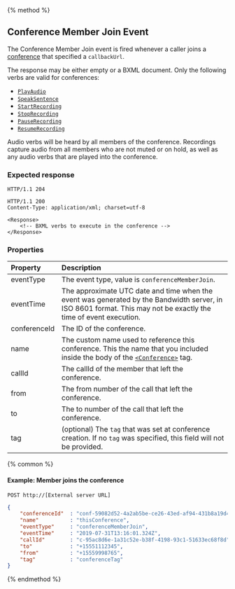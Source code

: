 {% method %}
## Conference Member Join Event
The Conference Member Join event is fired whenever a caller joins a [conference](../verbs/conference.md) that specified a `callbackUrl`.

The response may be either empty or a BXML document. Only the following verbs are valid for conferences:
* [`PlayAudio`](../verbs/playAudio.md)
* [`SpeakSentence`](../verbs/speakSentence.md)
* [`StartRecording`](../verbs/startRecording.md)
* [`StopRecording`](../verbs/stopRecording.md)
* [`PauseRecording`](../verbs/pauseRecording.md)
* [`ResumeRecording`](../verbs/resumeRecording.md)

Audio verbs will be heard by all members of the conference. Recordings capture audio from all members
who are not muted or on hold, as well as any audio verbs that are played into the conference.

### Expected response

```http
HTTP/1.1 204
```

```http
HTTP/1.1 200
Content-Type: application/xml; charset=utf-8

<Response>
    <!-- BXML verbs to execute in the conference -->
</Response>
```

### Properties

| Property         | Description |
|:-----------------|:------------|
| eventType        | The event type, value is `conferenceMemberJoin`. |
| eventTime        | The approximate UTC date and time when the event was generated by the Bandwidth server, in ISO 8601 format. This may not be exactly the time of event execution. |
| conferenceId     | The ID of the conference. |
| name             | The custom name used to reference this conference. This the name that you included inside the body of the [`<Conference>`](../verbs/conference.md) tag. |
| callId           | The callId of the member that left the conference. |
| from             | The from number of the call that left the conference. |
| to               | The to number of the call that left the conference. |
| tag              | (optional) The `tag` that was set at conference creation. If no `tag` was specified, this field will not be provided. |

{% common %}

#### Example: Member joins the conference

```
POST http://[External server URL]
```

```json
{
    "conferenceId"  : "conf-59082d52-4a2ab5be-ce26-43ed-af94-431b8a19d4e3",
    "name"          : "thisConference",
    "eventType"     : "conferenceMemberJoin",
    "eventTime"     : "2019-07-31T13:16:01.324Z",                                                                                                                                                                                                                                                   
    "callId"        : "c-95ac8d6e-1a31c52e-b38f-4198-93c1-51633ec68f8d",
    "to"            : "+15551112345",
    "from"          : "+15559998765",
    "tag"           : "conferenceTag"
}
```

{% endmethod %}
